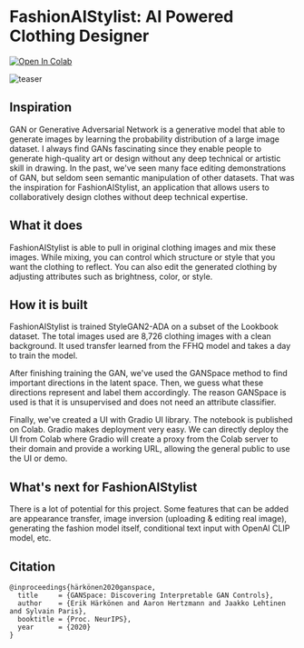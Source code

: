 # FashionAIStylist: AI Powered Clothing Designer
[![Open In Colab](https://colab.research.google.com/assets/colab-badge.svg)](https://colab.research.google.com/github/j-mo/FashionAIStylist/blob/master/GenAIFashionStylist.ipynb)

![teaser](clothing-gan-thumbnail.gif)

## Inspiration
GAN or Generative Adversarial Network is a generative model that able to generate images by learning the probability distribution of a large image dataset. I always find GANs fascinating since they enable people to generate high-quality art or design without any deep technical or artistic skill in drawing. In the past, we've seen many face editing demonstrations of GAN, but seldom seen semantic manipulation of other datasets. That was the inspiration for FashionAIStylist, an application that allows users to collaboratively design clothes without deep technical expertise.

## What it does
FashionAIStylist is able to pull in original clothing images and mix these images. While mixing, you can control which structure or style that you want the clothing to reflect.  You can also edit the generated clothing by adjusting attributes such as brightness, color, or style.

## How it is built
FashionAIStylist is trained StyleGAN2-ADA on a subset of the Lookbook dataset. The total images used are 8,726 clothing images with a clean background. It used transfer learned from the FFHQ model and takes a day to train the model.

After finishing training the GAN, we've used the GANSpace method to find important directions in the latent space. Then, we guess what these directions represent and label them accordingly. The reason GANSpace is used is that it is unsupervised and does not need an attribute classifier.

Finally, we've created a UI with Gradio UI library. The notebook is published on Colab. Gradio makes deployment very easy. We can directly deploy the UI from Colab where Gradio will create a proxy from the Colab server to their domain and provide a working URL, allowing the general public to use the UI or demo.

## What's next for FashionAIStylist
There is a lot of potential for this project. Some features that can be added are appearance transfer, image inversion (uploading & editing real image), generating the fashion model itself, conditional text input with OpenAI CLIP model, etc.

## Citation
```
@inproceedings{härkönen2020ganspace,
  title     = {GANSpace: Discovering Interpretable GAN Controls},
  author    = {Erik Härkönen and Aaron Hertzmann and Jaakko Lehtinen and Sylvain Paris},
  booktitle = {Proc. NeurIPS},
  year      = {2020}
}
```
